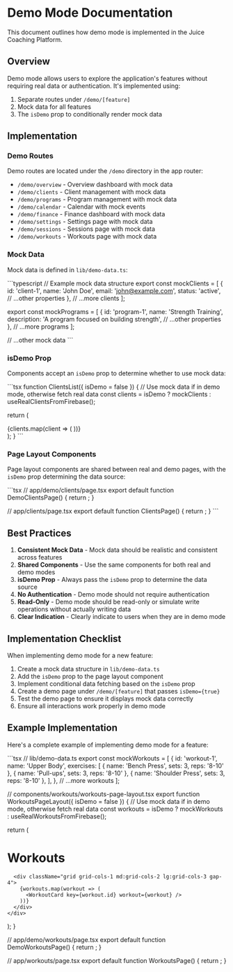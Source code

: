 # Demo Mode Documentation

This document outlines how demo mode is implemented in the Juice Coaching Platform.

## Overview

Demo mode allows users to explore the application's features without requiring real data or authentication. It's implemented using:

1. Separate routes under `/demo/[feature]`
2. Mock data for all features
3. The `isDemo` prop to conditionally render mock data

## Implementation

### Demo Routes

Demo routes are located under the `/demo` directory in the app router:

- `/demo/overview` - Overview dashboard with mock data
- `/demo/clients` - Client management with mock data
- `/demo/programs` - Program management with mock data
- `/demo/calendar` - Calendar with mock events
- `/demo/finance` - Finance dashboard with mock data
- `/demo/settings` - Settings page with mock data
- `/demo/sessions` - Sessions page with mock data
- `/demo/workouts` - Workouts page with mock data

### Mock Data

Mock data is defined in `lib/demo-data.ts`:

\`\`\`typescript
// Example mock data structure
export const mockClients = [
  {
    id: 'client-1',
    name: 'John Doe',
    email: 'john@example.com',
    status: 'active',
    // ...other properties
  },
  // ...more clients
];

export const mockPrograms = [
  {
    id: 'program-1',
    name: 'Strength Training',
    description: 'A program focused on building strength',
    // ...other properties
  },
  // ...more programs
];

// ...other mock data
\`\`\`

### isDemo Prop

Components accept an `isDemo` prop to determine whether to use mock data:

\`\`\`tsx
function ClientsList({ isDemo = false }) {
  // Use mock data if in demo mode, otherwise fetch real data
  const clients = isDemo ? mockClients : useRealClientsFromFirebase();
  
  return (
    <div>
      {clients.map(client => (
        <ClientCard key={client.id} client={client} />
      ))}
    </div>
  );
}
\`\`\`

### Page Layout Components

Page layout components are shared between real and demo pages, with the `isDemo` prop determining the data source:

\`\`\`tsx
// app/demo/clients/page.tsx
export default function DemoClientsPage() {
  return <ClientsPageLayout isDemo={true} />;
}

// app/clients/page.tsx
export default function ClientsPage() {
  return <ClientsPageLayout isDemo={false} />;
}
\`\`\`

## Best Practices

1. **Consistent Mock Data** - Mock data should be realistic and consistent across features
2. **Shared Components** - Use the same components for both real and demo modes
3. **isDemo Prop** - Always pass the `isDemo` prop to determine the data source
4. **No Authentication** - Demo mode should not require authentication
5. **Read-Only** - Demo mode should be read-only or simulate write operations without actually writing data
6. **Clear Indication** - Clearly indicate to users when they are in demo mode

## Implementation Checklist

When implementing demo mode for a new feature:

1. Create a mock data structure in `lib/demo-data.ts`
2. Add the `isDemo` prop to the page layout component
3. Implement conditional data fetching based on the `isDemo` prop
4. Create a demo page under `/demo/[feature]` that passes `isDemo={true}`
5. Test the demo page to ensure it displays mock data correctly
6. Ensure all interactions work properly in demo mode

## Example Implementation

Here's a complete example of implementing demo mode for a feature:

\`\`\`tsx
// lib/demo-data.ts
export const mockWorkouts = [
  {
    id: 'workout-1',
    name: 'Upper Body',
    exercises: [
      { name: 'Bench Press', sets: 3, reps: '8-10' },
      { name: 'Pull-ups', sets: 3, reps: '8-10' },
      { name: 'Shoulder Press', sets: 3, reps: '8-10' },
    ],
  },
  // ...more workouts
];

// components/workouts/workouts-page-layout.tsx
export function WorkoutsPageLayout({ isDemo = false }) {
  // Use mock data if in demo mode, otherwise fetch real data
  const workouts = isDemo ? mockWorkouts : useRealWorkoutsFromFirebase();
  
  return (
    <div className="container mx-auto py-8">
      <h1 className="text-2xl font-bold mb-4">Workouts</h1>
      
      <div className="grid grid-cols-1 md:grid-cols-2 lg:grid-cols-3 gap-4">
        {workouts.map(workout => (
          <WorkoutCard key={workout.id} workout={workout} />
        ))}
      </div>
    </div>
  );
}

// app/demo/workouts/page.tsx
export default function DemoWorkoutsPage() {
  return <WorkoutsPageLayout isDemo={true} />;
}

// app/workouts/page.tsx
export default function WorkoutsPage() {
  return <WorkoutsPageLayout isDemo={false} />;
}
